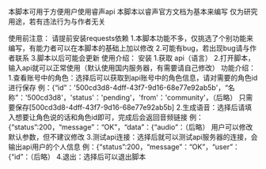 本脚本可用于方便用户使用睿声api
本脚本以睿声官方文档为基本来编写
仅为研究用途，若有违法行为与作者无关

使用前注意：
请提前安装requests依赖
1.本脚本功能不多，仅挑选了个别功能来编写，有能力者可以在本脚本的基础上加以修改
2.可能有bug，若出现bug请与作者联系
3.脚本以后可能会更新
使用介绍：
安装
1.获取 api（语言）
2.打开脚本，输入api就可以正常使用（默认使用国内服务器，有需要请自己修改）
功能介绍：
1.查看账号中的角色：选择后可以获取到api账号中的角色信息，请对需要的角色id进行保存
例：{“id”：'500cd3d8-4dff-43f7-9d16-68e77e92ab5b'，“名称”：'500cd3d8'，'status'：'pending'，'from'：'community'，（后略）
只需要保存[500cd3d8-4dff-43f7-9d16-68e77e92ab5b]
2.生成语音：选择后请填入想要让角色说的话和角色id即可，完成后会返回音频链接
例：{“status”:200，“message”：“OK”，“data”：{“audio”：（后略）
用户可以修改默认参数，但不建议修改
3.测试api连接：选择后就可以测试api服务器的连接，会输出api用户的个人信息
例：{“status”:200，“message”：“OK”，“user”：{“id”：（后略）
4.退出：选择后可以退出脚本
